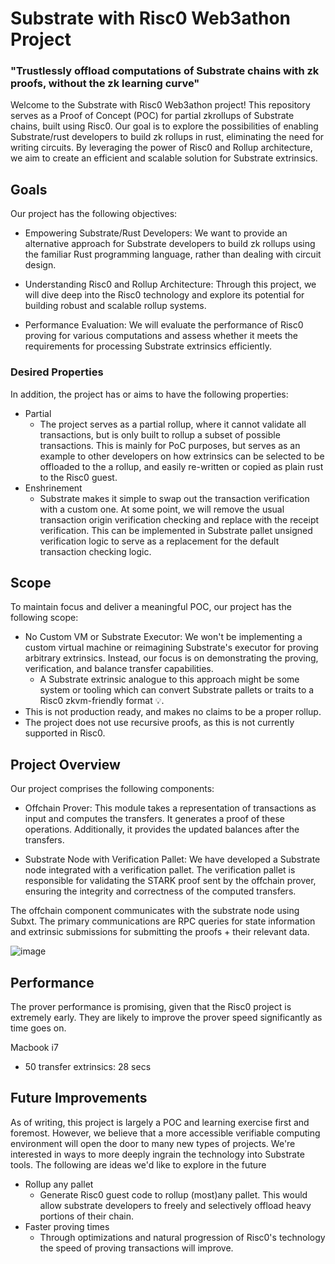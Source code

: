 # Substrate with Risc0 Web3athon Project
### "Trustlessly offload computations of Substrate chains with zk proofs, without the zk learning curve"


Welcome to the Substrate with Risc0 Web3athon project! This repository serves as a Proof of Concept (POC) for partial zkrollups of Substrate chains, built using Risc0. Our goal is to explore the possibilities of enabling Substrate/rust developers to build zk rollups in rust, eliminating the need for writing circuits. By leveraging the power of Risc0 and Rollup architecture, we aim to create an efficient and scalable solution for Substrate extrinsics.

## Goals

Our project has the following objectives:

- Empowering Substrate/Rust Developers: We want to provide an alternative approach for Substrate developers to build zk rollups using the familiar Rust programming language, rather than dealing with circuit design.

- Understanding Risc0 and Rollup Architecture: Through this project, we will dive deep into the Risc0 technology and explore its potential for building robust and scalable rollup systems.

- Performance Evaluation: We will evaluate the performance of Risc0 proving for various computations and assess whether it meets the requirements for processing Substrate extrinsics efficiently.

### Desired Properties
In addition, the project has or aims to have the following properties:
- Partial
  -   The project serves as a partial rollup, where it cannot validate all transactions, but is only built to rollup a subset of possible transactions. This is mainly for PoC purposes, but serves as an example to other developers on how extrinsics can be selected to be offloaded to the a rollup, and easily re-written or copied as plain rust to the Risc0 guest.
- Enshrinement
  - Substrate makes it simple to swap out the transaction verification with a custom one. At some point, we will remove the usual transaction origin verification checking and replace with the receipt verification. This can be implemented in Substrate pallet unsigned verification logic to serve as a replacement for the default transaction checking logic.   

## Scope

To maintain focus and deliver a meaningful POC, our project has the following scope:

- No Custom VM or Substrate Executor: We won't be implementing a custom virtual machine or reimagining Substrate's executor for proving arbitrary extrinsics. Instead, our focus is on demonstrating the proving, verification, and balance transfer capabilities. 
  - A Substrate extrinsic analogue to this approach might be some system or tooling which can convert Substrate pallets or traits to a Risc0 zkvm-friendly format 💡.
- This is not production ready, and makes no claims to be a proper rollup.
- The project does not use recursive proofs, as this is not currently supported in Risc0. 

## Project Overview

Our project comprises the following components:

- Offchain Prover: This module takes a representation of transactions as input and computes the transfers. It generates a proof of these operations. Additionally, it provides the updated balances after the transfers.

- Substrate Node with Verification Pallet: We have developed a Substrate node integrated with a verification pallet. The verification pallet is responsible for validating the STARK proof sent by the offchain prover, ensuring the integrity and correctness of the computed transfers.

The offchain component communicates with the substrate node using Subxt. The primary communications are RPC queries for state information and extrinsic submissions for submitting the proofs + their relevant data.

![image](https://github.com/justinFrevert/substrate-web3athon-2023/assets/81839854/c84f8819-57a8-46a8-8232-bcab2da2480e)


## Performance
The prover performance is promising, given that the Risc0 project is extremely early. They are likely to improve the prover speed significantly as time goes on. 

Macbook i7
- 50 transfer extrinsics: 28 secs

## Future Improvements
As of writing, this project is largely a POC and learning exercise first and foremost. However, we believe that a more accessible verifiable computing environment will open the door to many new types of projects. We're interested in ways to more deeply ingrain the technology into Substrate tools. The following are ideas we'd like to explore in the future

- Rollup any pallet
  - Generate Risc0 guest code to rollup (most)any pallet. This would allow substrate developers to freely and selectively offload heavy portions of their chain.
- Faster proving times
  - Through optimizations and natural progression of Risc0's technology the speed of proving transactions will improve.
